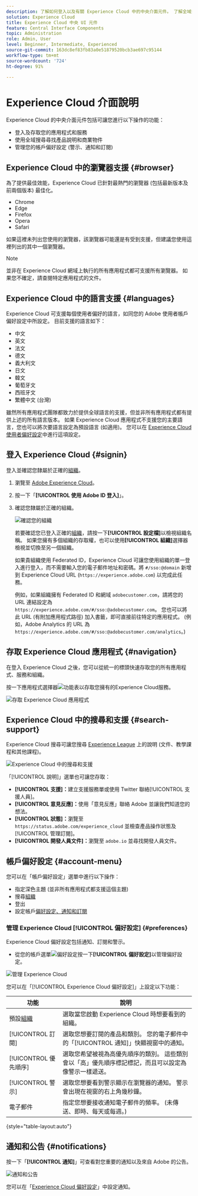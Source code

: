 ```yaml
---
description: 了解如何登入以及有關 Experience Cloud 中的中央介面元件。 了解全域搜尋、您的帳戶偏好設定，以及如何瀏覽介面及取得說明。
solution: Experience Cloud
title: Experience Cloud 中央 UI 元件
feature: Central Interface Components
topic: Administration
role: Admin, User
level: Beginner, Intermediate, Experienced
source-git-commit: 163dc8ef83fb83a0e51879520bcb3ae697c95144
workflow-type: tm+mt
source-wordcount: '724'
ht-degree: 91%

---
```


# Experience Cloud 介面說明

Experience Cloud 的中央介面元件包括可讓您進行以下操作的功能：

* 登入及存取您的應用程式和服務
* 使用全域搜尋尋找產品說明和商業物件
* 管理您的帳戶偏好設定 (警示、通知和訂閱)

## Experience Cloud 中的瀏覽器支援 {#browser}

為了提供最佳效能，Experience Cloud 已針對最熱門的瀏覽器 (包括最新版本及前兩個版本) 最佳化。

* Chrome
* Edge
* Firefox
* Opera
* Safari

如果這裡未列出您使用的瀏覽器，該瀏覽器可能還是有受到支援，但建議您使用這裡列出的其中一個瀏覽器。

>[!NOTE]
>
>並非在 Experience Cloud 網域上執行的所有應用程式都可支援所有瀏覽器。 如果您不確定，請查閱特定應用程式的文件。

## Experience Cloud 中的語言支援 {#languages}

Experience Cloud 可支援每個使用者偏好的語言，如同您的 Adobe 使用者帳戶偏好設定中所設定。 目前支援的語言如下：

* 中文
* 英文
* 法文
* 德文
* 義大利文
* 日文
* 韓文
* 葡萄牙文
* 西班牙文
* 繁體中文 (台灣)

雖然所有應用程式團隊都致力於提供全球語言的支援，但並非所有應用程式都有提供上述的所有語言版本。 如果 Experience Cloud 應用程式不支援您的主要語言，您也可以將次要語言設定為預設語言 (如適用)。 您可以在 [Experience Cloud 使用者偏好設定](https://experience.adobe.com/preferences)中進行這項設定。

## 登入 Experience Cloud {#signin}

登入並確認您隸屬於正確的[組織](organizations.md)。

1. 瀏覽至 [Adobe Experience Cloud](https://experience.adobe.com)。
1. 按一下「**[!UICONTROL 使用 Adobe ID 登入]**」。
1. 確認您隸屬於正確的組織。

   ![確認您的組織](assets/organizations-menu.png)

   若要確認您已登入正確的[組織](organizations.md)，請按一下&#x200B;**[!UICONTROL 設定檔]**&#x200B;以檢視組織名稱。 如果您擁有多個組織的存取權，也可以使用&#x200B;**[!UICONTROL 組織]**&#x200B;選擇器檢視並切換至另一個組織。

   如果貴組織使用 Federated ID，Experience Cloud 可讓您使用組織的單一登入進行登入，而不需要輸入您的電子郵件地址和密碼。將 `#/sso:@domain` 新增到 Experience Cloud URL (`https://experience.adobe.com`) 以完成此任務。

   例如，如果組織擁有 Federated ID 和網域 `adobecustomer.com`，請將您的 URL 連結設定為 `https://experience.adobe.com/#/sso:@adobecustomer.com`。 您也可以將此 URL (有附加應用程式路徑) 加入書籤，即可直接前往特定的應用程式。 (例如，Adobe Analytics 的 URL 為 `https://experience.adobe.com/#/sso:@adobecustomer.com/analytics`。)

## 存取 Experience Cloud 應用程式 {#navigation}

在登入 Experience Cloud 之後，您可以從統一的標頭快速存取您的所有應用程式、服務和組織。

按一下應用程式選擇器![功能表](assets/menu-icon.png)以存取您擁有的Experience Cloud服務。

![存取 Experience Cloud 應用程式](assets/platform-core-services.png)

## Experience Cloud 中的搜尋和支援 {#search-support}

Experience Cloud 搜尋可讓您搜尋 [Experience League](https://experienceleague.adobe.com/#home) 上的說明 (文件、教學課程和其他課程)。

![Experience Cloud 中的搜尋和支援](assets/search-menu.png)

「[!UICONTROL 說明]」選單也可讓您存取：

* **[!UICONTROL 支援]：**&#x200B;建立支援服務單或使用 Twitter 聯絡[!UICONTROL 支援人員]。
* **[!UICONTROL 意見反應]：**&#x200B;使用「意見反應」聯絡 Adobe 並讓我們知道您的想法。
* **[!UICONTROL 狀態]：**&#x200B;瀏覽至 `https://status.adobe.com/experience_cloud` 並檢查產品操作狀態及[!UICONTROL 管理訂閱]。
* **[!UICONTROL 開發人員文件]：**&#x200B;瀏覽至 `adobe.io` 並尋找開發人員文件。

## 帳戶偏好設定 {#account-menu}

您可以在「帳戶偏好設定」選單中進行以下操作：

* 指定深色主題 (並非所有應用程式都支援這個主題)
* 搜尋[組織](organizations.md)
* 登出
* 設定帳戶[偏好設定、通知和訂閱](#preferences)

### 管理 Experience Cloud [!UICONTROL 偏好設定] {#preferences}

Experience Cloud 偏好設定包括通知、訂閱和警示。

* 從您的帳戶選單![偏好設定](assets/preferences-icon-sm.png)按一下&#x200B;**[!UICONTROL 偏好設定]**&#x200B;以管理偏好設定。

![管理 Experience Cloud](assets/preferences-page.png)

您可以在「[!UICONTROL Experience Cloud 偏好設定]」上設定以下功能：

| 功能 | 說明 |
|--- |--- |
| 預設[組織](organizations.md) | 選取當您啟動 Experience Cloud 時想要看到的組織。 |
| [!UICONTROL 訂閱] | 選取您想要訂閱的產品和類別。 您的電子郵件中的「[!UICONTROL 通知]」快顯視窗中的通知。 |
| [!UICONTROL 優先順序] | 選取您希望被視為高優先順序的類別。 這些類別會以「高」優先順序標記標記，而且可以設定為像警示一樣遞送。 |
| [!UICONTROL 警示] | 選取您想要看到警示顯示在瀏覽器的通知。 警示會出現在視窗的右上角幾秒鐘。 |
| 電子郵件 | 指定您想要接收通知電子郵件的頻率。 (未傳送、即時、每天或每週。) |

{style="table-layout:auto"}

## 通知和公告 {#notifications}

按一下「**[!UICONTROL 通知]**」可查看對您重要的通知以及來自 Adobe 的公告。

![通知和公告](assets/notifications-menu-small.png)

您可以在「[Experience Cloud 偏好設定](#preferences)」中設定通知。
